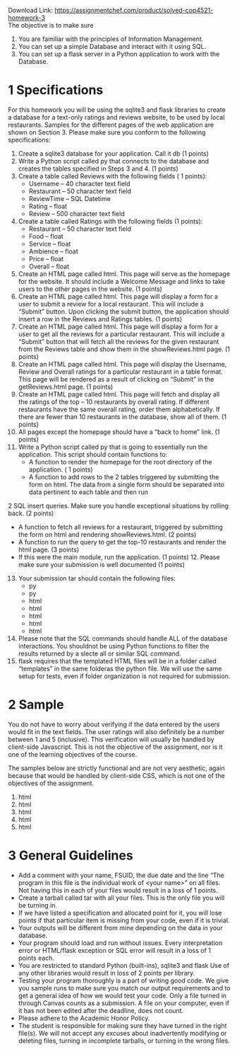 Download Link: https://assignmentchef.com/product/solved-cop4521-homework-3
<br>
The objective is to make sure

<ol>

 <li>You are familiar with the principles of Information Management.</li>

 <li>You can set up a simple Database and interact with it using SQL.</li>

 <li>You can set up a flask server in a Python application to work with the Database.</li>

</ol>

<h1>1           Specifications</h1>

For this homework you will be using the sqlite3 and flask libraries to create a database for a text-only ratings and reviews website, to be used by local restaurants. Samples for the different pages of the web application are shown on Section 3. Please make sure you conform to the following specifications:

<ol>

 <li>Create a sqlite3 database for your application. Call it db (1 points)</li>

 <li>Write a Python script called py that connects to the database and creates the tables specified in Steps 3 and 4. (1 points)</li>

 <li>Create a table called Reviews with the following fields ( 1 points):

  <ul>

   <li>Username – 40 character text field</li>

   <li>Restaurant – 50 character text field</li>

   <li>ReviewTime – SQL Datetime</li>

   <li>Rating – float</li>

   <li>Review – 500 character text field</li>

  </ul></li>

 <li>Create a table called Ratings with the following fields (1 points):

  <ul>

   <li>Restaurant – 50 character text field</li>

   <li>Food – float</li>

   <li>Service – float</li>

   <li>Ambience – float</li>

   <li>Price – float</li>

   <li>Overall – float</li>

  </ul></li>

 <li>Create an HTML page called html. This page will serve as the homepage for the website. It should include a Welcome Message and links to take users to the other pages in the website. (1 points)</li>

 <li>Create an HTML page called html. This page will display a form for a user to submit a review for a local restaurant. This will include a “Submit” button. Upon clicking the submit button, the application should insert a row in the Reviews and Ratings tables. (1 points)</li>

 <li>Create an HTML page called html. This page will display a form for a user to get all the reviews for a particular restaurant. This will include a “Submit” button that will fetch all the reviews for the given restaurant from the Reviews table and show them in the showReviews.html page. (1 points)</li>

 <li>Create an HTML page called html. This page will display the Username, Review and Overall ratings for a particular restaurant in a table format. This page will be rendered as a result of clicking on “Submit” in the getReviews.html page. (1 points)</li>

 <li>Create an HTML page called html. This page will fetch and display all the ratings of the top – 10 restaurants by overall rating. If different restaurants have the same overall rating, order them alphabetically. If there are fewer than 10 restaurants in the database, show all of them. (1 points)</li>

 <li>All pages except the homepage should have a “back to home” link. (1 points)</li>

 <li>Write a Python script called py that is going to essentially run the application. This script should contain functions to:

  <ul>

   <li>A function to render the homepage for the root directory of the application. ( 1 points)</li>

   <li>A function to add rows to the 2 tables triggered by submitting the form on html. The data from a single form should be separated into data pertinent to each table and then run</li>

  </ul></li>

</ol>

2 SQL insert queries. Make sure you handle exceptional situations by rolling back. (2 points)

<ul>

 <li>A function to fetch all reviews for a restaurant, triggered by submitting the form on html and rendering showReviews.html. (2 points)</li>

 <li>A function to run the query to get the top-10 restaurants and render the html page. (3 points)</li>

 <li>If this were the main module, run the application. (1 points) 12. Please make sure your submission is well documented (1 points)</li>

</ul>

<ol start="13">

 <li>Your submission tar should contain the following files:

  <ul>

   <li>py</li>

   <li>py</li>

   <li>html</li>

   <li>html</li>

   <li>html</li>

   <li>html</li>

   <li>html</li>

  </ul></li>

 <li>Please note that the SQL commands should handle ALL of the database interactions. You shouldnot be using Python functions to filter the results returned by a slecte all or similar SQL command.</li>

 <li>flask requires that the templated HTML files will be in a folder called “templates” in the same folderas the python file. We will use the same setup for tests, even if folder organization is not required for submission.</li>

</ol>

<h1>2           Sample</h1>

You do not have to worry about verifying if the data entered by the users would fit in the text fields. The user ratings will also definitely be a number between 1 and 5 (inclusive). This verification will usually be handled by client-side Javascript. This is not the objective of the assignment, nor is it one of the learning objectives of the course.

The samples below are strictly functional and are not very aesthetic, again because that would be handled by client-side CSS, which is not one of the objectives of the assignment.

<ol>

 <li>html</li>

 <li>html</li>

 <li>html</li>

 <li>html</li>

 <li>html</li>

</ol>

<h1>3           General Guidelines</h1>

<ul>

 <li>Add a comment with your name, FSUID, the due date and the line “The program in this file is the individual work of <em>&lt;</em>your name<em>&gt;</em>” on all files. Not having this in each of your files would result in a loss of 1 points.</li>

 <li>Create a tarball called tar with all your files. This is the only file you will be turning in.</li>

 <li>If we have listed a specification and allocated point for it, you will lose points if that particular item is missing from your code, even if it is trivial.</li>

 <li>Your outputs will be different from mine depending on the data in your database.</li>

 <li>Your program should load and run without issues. Every interpretation error or HTML/flask exception or SQL error will result in a loss of 1 points each.</li>

 <li>You are restricted to standard Python (built-ins), sqlite3 and flask Use of any other libraries would result in loss of 2 points per library.</li>

 <li>Testing your program thoroughly is a part of writing good code. We give you sample runs to make sure you match our output requirements and to get a general idea of how we would test your code. Only a file turned in through Canvas counts as a submission. A file on your computer, even if it has not been edited after the deadline, does not count.</li>

 <li>Please adhere to the Academic Honor Policy.</li>

 <li>The student is responsible for making sure they have turned in the right file(s). We will not accept any excuses about inadvertently modifying or deleting files, turning in incomplete tarballs, or turning in the wrong files.</li>

</ul>